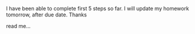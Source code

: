 I have been able to complete first 5 steps so far. I will update my homework tomorrow, after due date. Thanks 

read me...
